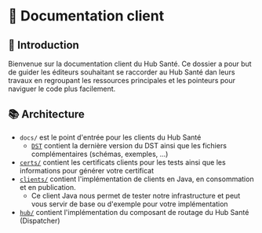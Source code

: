 # 📄 Documentation client

## 👋 Introduction
Bienvenue sur la documentation client du Hub Santé. Ce dossier a pour but de guider les éditeurs souhaitant 
se raccorder au Hub Santé dan leurs travaux en regroupant les ressources principales et les pointeurs pour 
naviguer le code plus facilement. 

## 📚 Architecture
- `docs/` est le point d'entrée pour les clients du Hub Santé
  - [`DST`](./DST) contient la dernière version du DST ainsi que les fichiers complémentaires (schémas, exemples, ...)
- [`certs/`](../certs) contient les certificats clients pour les tests ainsi que les informations pour générer votre certificat
- [`clients/`](../clients) contient l'implémentation de clients en Java, en consommation et en publication. 
  - Ce client Java nous permet de tester notre infrastructure et peut vous servir de base ou d'exemple pour votre implémentation
- [`hub/`](../hub) contient l'implémentation du composant de routage du Hub Santé (Dispatcher)
